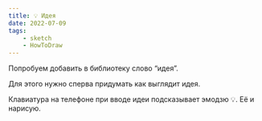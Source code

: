 ```yaml
---
title: 💡 Идея
date: 2022-07-09
tags:
    - sketch
    - HowToDraw
---
```


Попробуем добавить в библиотеку слово “идея”.

Для этого нужно сперва придумать как выглядит идея.

Клавиатура на телефоне при вводе идеи подсказывает эмодзю 💡. Её и нарисую.

